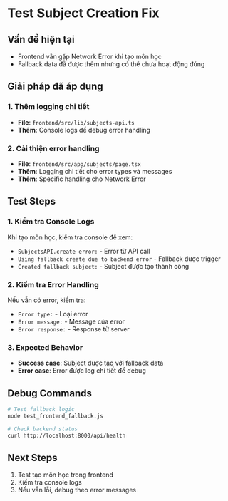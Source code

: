# Test Subject Creation Fix

## Vấn đề hiện tại
- Frontend vẫn gặp Network Error khi tạo môn học
- Fallback data đã được thêm nhưng có thể chưa hoạt động đúng

## Giải pháp đã áp dụng

### 1. Thêm logging chi tiết
- **File**: `frontend/src/lib/subjects-api.ts`
- **Thêm**: Console logs để debug error handling

### 2. Cải thiện error handling
- **File**: `frontend/src/app/subjects/page.tsx`
- **Thêm**: Logging chi tiết cho error types và messages
- **Thêm**: Specific handling cho Network Error

## Test Steps

### 1. Kiểm tra Console Logs
Khi tạo môn học, kiểm tra console để xem:
- `SubjectsAPI.create error:` - Error từ API call
- `Using fallback create due to backend error` - Fallback được trigger
- `Created fallback subject:` - Subject được tạo thành công

### 2. Kiểm tra Error Handling
Nếu vẫn có error, kiểm tra:
- `Error type:` - Loại error
- `Error message:` - Message của error
- `Error response:` - Response từ server

### 3. Expected Behavior
- **Success case**: Subject được tạo với fallback data
- **Error case**: Error được log chi tiết để debug

## Debug Commands

```bash
# Test fallback logic
node test_frontend_fallback.js

# Check backend status
curl http://localhost:8000/api/health
```

## Next Steps
1. Test tạo môn học trong frontend
2. Kiểm tra console logs
3. Nếu vẫn lỗi, debug theo error messages
